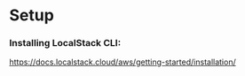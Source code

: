 # Setup

### Installing LocalStack CLI:

https://docs.localstack.cloud/aws/getting-started/installation/

